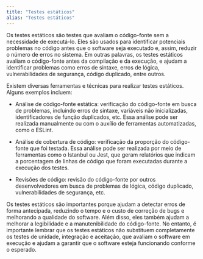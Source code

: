 ```yaml
---
title: "Testes estáticos"
alias: "Testes estáticos"
---
```


Os testes estáticos são testes que avaliam o código-fonte sem a necessidade de executá-lo. Eles são usados para identificar potenciais problemas no código antes que o software seja executado e, assim, reduzir o número de erros no sistema. Em outras palavras, os testes estáticos avaliam o código-fonte antes da compilação e da execução, e ajudam a identificar problemas como erros de sintaxe, erros de lógica, vulnerabilidades de segurança, código duplicado, entre outros.

Existem diversas ferramentas e técnicas para realizar testes estáticos. Alguns exemplos incluem:

- Análise de código-fonte estática: verificação do código-fonte em busca de problemas, incluindo erros de sintaxe, variáveis não inicializadas, identificadores de função duplicados, etc. Essa análise pode ser realizada manualmente ou com o auxílio de ferramentas automatizadas, como o ESLint.

- Análise de cobertura de código: verificação da proporção do código-fonte que foi testada. Essa análise pode ser realizada por meio de ferramentas como o Istanbul ou Jest, que geram relatórios que indicam a porcentagem de linhas de código que foram executadas durante a execução dos testes.

- Revisões de código: revisão do código-fonte por outros desenvolvedores em busca de problemas de lógica, código duplicado, vulnerabilidades de segurança, etc.

Os testes estáticos são importantes porque ajudam a detectar erros de forma antecipada, reduzindo o tempo e o custo de correção de bugs e melhorando a qualidade do software. Além disso, eles também ajudam a melhorar a legibilidade e a manutenibilidade do código-fonte. No entanto, é importante lembrar que os testes estáticos não substituem completamente os testes de unidade, integração e aceitação, que avaliam o software em execução e ajudam a garantir que o software esteja funcionando conforme o esperado.
